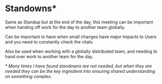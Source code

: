 # Standowns\*

Same as Standup but at the end of the day, this meeting can be important when handing off work for the day to another team globally.

Can be important to have when small changes have major impacts to Users and you need to constantly check the vitals.  
  
Also be used when working with a globally distributed team, and needing to hand over work to another team for the day.  
  
_\* Many times I have found standowns are not needed, but when they are needed they can be the key ingredient into ensuring shared understanding on something complex._

